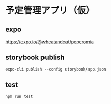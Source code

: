 # 予定管理アプリ（仮）

## expo

https://expo.io/@wheatandcat/peperomia

## storybook publish

```
expo-cli publish --config storybook/app.json
```

## test

```
npm run test
```
